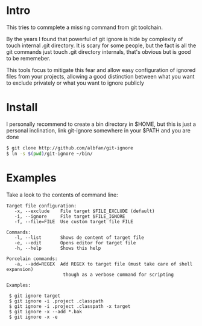 # Intro
This tries to commplete a missing command from git toolchain.

By the years I found that powerful of git ignore is hide by complexity of touch internal .git directory.
It is scary for some people, but the fact is all the git commands just touch .git directory internals, that's 
obvious but is good to be rememeber.

This tools focus to mitigate this fear and allow easy configuration of ignored files from your projects, allowing
a good distinction between what you want to exclude privately or what you want to ignore publicly

# Install

I personally recommend to create a bin directory in $HOME, but this is just a personal inclination, link git-ignore
somewhere in your $PATH and you are done

```bash
$ git clone http://github.com/albfan/git-ignore
$ ln -s $(pwd)/git-ignore ~/bin/
```
# Examples

Take a look to the contents of command line:
 
```
Target file configuration:
   -x, --exclude    File target $FILE_EXCLUDE (default)
   -i, --ignore     File target $FILE_IGNORE
   -f, --file=FILE  Use custom target file FILE

Commands:
   -l, --list       Shows de content of target file
   -e, --edit       Opens editor for target file
   -h, --help       Shows this help

Porcelain commands:
   -a, --add=REGEX  Add REGEX to target file (must take care of shell expansion)
                     though as a verbose command for scripting

Examples:

 $ git ignore target
 $ git ignore -i .project .classpath
 $ git ignore -i .project .classpath -x target
 $ git ignore -x --add *.bak
 $ git ignore -x -e
```

